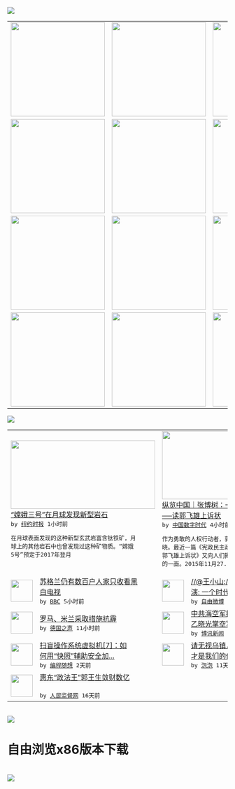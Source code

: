 

<a href="https://github.com/greatfire/z/raw/master/FreeBrowser.apk"><img src="https://raw.githubusercontent.com/greatfire/wiki/master/x/header.png" /></a><table><tr><td width="262" align="center" valign="center"><a href="https://github.com/greatfire/wiki/wiki/nyt" title="纽约时报中文网 国际纵览"><img src="https://raw.githubusercontent.com/greatfire/wiki/master/x/nyt_flag.png" width="215"/></a></td><td width="262" align="center" valign="center"><a href="https://github.com/greatfire/wiki/wiki/dw" title=""><img src="https://raw.githubusercontent.com/greatfire/wiki/master/x/dw_flag.png" width="215"/></a></td><td width="262" align="center" valign="center"><a href="https://github.com/greatfire/wiki/wiki/rmjd" title=""><img src="https://raw.githubusercontent.com/greatfire/wiki/master/x/rmjd_flag.png" width="215"/></a></td></tr><tr><td width="262" align="center" valign="center"><a href="https://github.com/paopaonetizen/website" title="泡泡 - 未经审查的互联网信息"><img src="https://raw.githubusercontent.com/greatfire/wiki/master/x/pp_flag.png" width="215"/></a></td><td width="262" align="center" valign="center"><a href="https://github.com/getlantern/mirror" title="以及自由微博和GreatFire.org官方中文论坛"><img src="https://raw.githubusercontent.com/greatfire/wiki/master/x/lantern_flag.png" width="215"/></a></td><td width="262" align="center" valign="center"><a href="https://github.com/cdtmirrors/m/" title=""><img src="https://raw.githubusercontent.com/greatfire/wiki/master/x/cdt_flag.png" width="215"/></a></td></tr><tr><td width="262" align="center" valign="center"><a href="https://github.com/program-think/blog" title="编程随想的博客"><img src="https://raw.githubusercontent.com/greatfire/wiki/master/x/pt_flag.png" width="215"/></a></td><td width="262" align="center" valign="center"><a href="https://github.com/greatfire/wiki/wiki/bbc" title=""><img src="https://raw.githubusercontent.com/greatfire/wiki/master/x/bbc_flag.png" width="215"/></a></td><td width="262" align="center" valign="center"><a href="https://github.com/freeweibo/s" title="自由微博 - 匿名和不受屏蔽的新浪微博搜索"><img src="https://raw.githubusercontent.com/greatfire/wiki/master/x/fw_flag.png" width="215"/></a></td></tr><tr><td width="262" align="center" valign="center"><a href="https://github.com/greatfire/wiki/wiki/google" title=""><img src="https://raw.githubusercontent.com/greatfire/wiki/master/x/google_flag.png" width="215"/></a></td><td width="262" align="center" valign="center"><a href="https://github.com/bxnews/boxun" title=""><img src="https://raw.githubusercontent.com/greatfire/wiki/master/x/bx_flag.png" width="215"/></a></td><td width="262" align="center" valign="center"><a href="https://github.com/greatfire/wiki/wiki/open-source" title="欢迎访问GreatFire.org开发者项目网站"><img src="https://raw.githubusercontent.com/greatfire/wiki/master/x/open-source_flag.png" width="215"/></a></td></tr></table><img src="https://raw.githubusercontent.com/greatfire/wiki/master/x/newsfeed text.png" /><table cols="4"><tr><td colspan="2" width="380"><a href="https://d3qlz4p8smvoli.cloudfront.net/science/20151229/c29obs-moon/"><img src="http://static01.nyt.com/images/2015/12/29/science/29obs-moon-sub/29obs-moon-sub-articleLarge.jpg" width="330" height="156"/></a></br><a href="https://d3qlz4p8smvoli.cloudfront.net/science/20151229/c29obs-moon/">“嫦娥三号”在月球发现新型岩石</a></br><kbd> by <a href="http://m.cn.nytimes.com/">纽约时报</a> 1小时前 </kbd></br><pre>在月球表面发现的这种新型玄武岩富含钛铁矿，月<br/>球上的其他岩石中也曾发现过这种矿物质。“嫦娥<br/>5号”预定于2017年登月</pre></td><td colspan="2" width="380"><a href="http://feedproxy.google.com/~r/chinadigitaltimes/yqjh/~3/dFpNT7O-oxU/"><img src="http://chinadigitaltimes.net/chinese/files/2015/12/%E9%83%AD%E9%A3%9E%E9%9B%84.jpg" width="330" height="156"/></a></br><a href="http://feedproxy.google.com/~r/chinadigitaltimes/yqjh/~3/dFpNT7O-oxU/">纵览中国｜张博树：一份了不起的公民宣言 <br/>──读郭飞雄上诉状</a></br><kbd> by <a href="http://chinadigitaltimes.net/chinese/">中国数字时代</a> 4小时前 </kbd></br><pre>作为勇敢的人权行动者，郭飞雄早已为海内外所知<br/>晓。最近一篇《宪政民主政体革命为什么必须──<br/>郭飞雄上诉状》又向人们揭示了这位行动家思想者<br/>的一面。2015年11月27...</pre></td></tr><tr><td><img src="http://a.files.bbci.co.uk/worldservice/live/assets/images/2015/12/28/151228220126_tv_144x81_hultonarchive_nocredit.jpg" width="50" height="50"/></td><td width="280"><a href="http://www.bbc.com/zhongwen/simp/uk/2015/12/151228_scotland_tv_sets">苏格兰仍有数百户人家只收看黑<br/>白电视</a></br><kbd> by <a href="http://www.bbc.co.uk/zhongwen/simp">BBC</a> 5小时前 </kbd></td><td><img src="https://raw.githubusercontent.com/greatfire/wiki/master/x/fw_logo.png" width="50" height="50"/></td><td width="280"><a href="https://freeweibo.com/weibo/3925263501326150">//@王小山://@李军林导<br/>演: 一个时代的正义，...</a></br><kbd> by <a href="https://freeweibo.com/">自由微博</a> 5小时前 </kbd></td></tr><tr><td><img src="http://www.dw.com/image/0,,18944729_302,00.jpg" width="50" height="50"/></td><td width="280"><a href="http://dw.com/p/1HUiS?maca=chi-GK-text-greatfire-all-chinese-15625-xml-mrss">罗马、米兰采取措施抗霾</a></br><kbd> by <a href="http://dw.de">德国之声</a> 11小时前 </kbd></td><td><img src="https://raw.githubusercontent.com/greatfire/wiki/master/x/bx_logo.png" width="50" height="50"/></td><td width="280"><a href="http://www.boxun.com/news/gb/china/2015/12/201512280710.shtml">中共海空军换主帅孙建国掌海军<br/>乙晓光掌空军请看博讯热...</a></br><kbd> by <a href="http://www.boxun.com">博讯新闻</a> 1天前 </kbd></td></tr><tr><td><img src="http://lh4.googleusercontent.com/Uh2a4j8Qpt7M7Ghh3Sc5--4uug3ax5C9y9IkNfPp676ylq-PrzKqsjnEMZQJLgJWI6RmVKlscB923dou0EoXbXGBF-Y5s1toY1X7r8nAcA7fvml4r6B9S78YloA" width="50" height="50"/></td><td width="280"><a href="http://feedproxy.google.com/~r/programthink/~3/7yMP5T5J3II/system-vm-7.html">扫盲操作系统虚拟机[7]：如<br/>何用“快照”辅助安全加...</a></br><kbd> by <a href="http://program-think.blogspot.com">编程随想</a> 2天前 </kbd></td><td><img src="https://raw.githubusercontent.com/greatfire/wiki/master/x/pp_logo.png" width="50" height="50"/></td><td width="280"><a href="https://pao-pao.net/article/653">请无视乌镇，Internet<br/>才是我们的价值</a></br><kbd> by <a href="https://pao-pao.net">泡泡</a> 11天前 </kbd></td></tr><tr><td><img src="http://www.rmjdw.com/uploads/151213/3-151213135J1423.jpg" width="50" height="50"/></td><td width="280"><a href="http://www.rmjdw.com//tebiebaodao/20151213/15247.html">惠东“政法王”郭王生敛财数亿<br/> </a></br><kbd> by <a href="http://www.rmjdw.com/">人民监督网</a> 16天前 </kbd></td></table></br><a href="https://github.com/greatfire/z/raw/master/FreeBrowser.apk"><img src="https://raw.githubusercontent.com/greatfire/wiki/master/x/download app.png" /></a><h1>自由浏览x86版本下载<h1><a href="https://github.com/greatfire/z/raw/master/FreeBrowser-x86.apk"><img src="https://raw.githubusercontent.com/greatfire/images/master/fb86.qr.png" /></a>